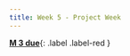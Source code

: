 ```yaml
---
title: Week 5 - Project Week
---
```

[**M 3 due**](https://harvard-iacs.github.io/2023-AC215/milestone3/){: .label .label-red }